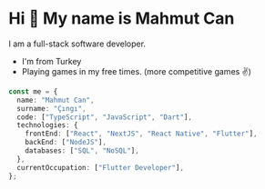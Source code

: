 Hi 👋 My name is Mahmut Can
=================================

I am a full-stack software developer.

* I'm from Turkey
* Playing games in my free times. (more competitive games ✌️)

```typescript
const me = {
  name: "Mahmut Can",
  surname: "Çıngı",
  code: ["TypeScript", "JavaScript", "Dart"],
  technologies: {
    frontEnd: ["React", "NextJS", "React Native", "Flutter"],
    backEnd: ["NodeJS"],
    databases: ["SQL", "NoSQL"],
  },
  currentOccupation: ["Flutter Developer"],
};
```
